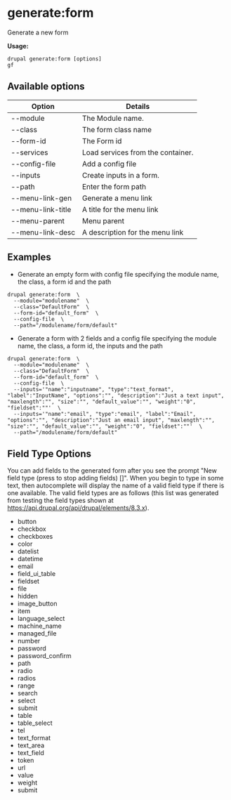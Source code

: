 # generate:form
Generate a new form

**Usage:**
```
drupal generate:form [options]
gf
```

## Available options
Option | Details
-------|-------------
--module | The Module name.
--class | The form class name
--form-id | The Form id
--services | Load services from the container.
--config-file | Add a config file
--inputs | Create inputs in a form.
--path | Enter the form path
--menu-link-gen | Generate a menu link
--menu-link-title | A title for the menu link
--menu-parent | Menu parent
--menu-link-desc | A description for the menu link

## Examples
* Generate an empty form with config file specifying the module name, the class, a form id and the path
```
drupal generate:form  \
  --module="modulename"  \
  --class="DefaultForm"  \
  --form-id="default_form"  \
  --config-file  \
  --path="/modulename/form/default"
```
* Generate a form with 2 fields and a config file specifying the module name, the class, a form id, the inputs and the path
```
drupal generate:form  \
  --module="modulename"  \
  --class="DefaultForm"  \
  --form-id="default_form"  \
  --config-file  \
  --inputs='"name":"inputname", "type":"text_format", "label":"InputName", "options":"", "description":"Just a text input", "maxlength":"", "size":"", "default_value":"", "weight":"0", "fieldset":""'  \
  --inputs='"name":"email", "type":"email", "label":"Email", "options":"", "description":"Just an email input", "maxlength":"", "size":"", "default_value":"", "weight":"0", "fieldset":""'  \
  --path="/modulename/form/default"
```
## Field Type Options
You can add fields to the generated form after you see the prompt "New field type (press <return> to stop adding fields) []". When you begin to type in some text, then autocomplete will display the name of a valid field type if there is one available. The valid field types are as follows (this list was generated from testing the field types shown at https://api.drupal.org/api/drupal/elements/8.3.x). 
  
* button
* checkbox
* checkboxes
* color
* datelist
* datetime
* email
* field_ui_table
* fieldset
* file
* hidden
* image_button
* item
* language_select
* machine_name
* managed_file
* number
* password
* password_confirm
* path
* radio
* radios
* range
* search
* select
* submit
* table
* table_select
* tel
* text_format
* text_area
* text_field
* token
* url
* value
* weight
* submit

